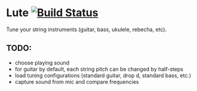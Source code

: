 # Lute [![Build Status](https://travis-ci.org/renatomartins/lute.svg)](https://travis-ci.org/renatomartins/lute)

Tune your string instruments (guitar, bass, ukulele, rebecha, etc).

## TODO:

  * choose playing sound
  * for guitar by default, each string pitch can be changed by half-steps
  * load tuning configurations (standard guitar, drop d, standard bass, etc.)
  * capture sound from mic and compare frequencies
